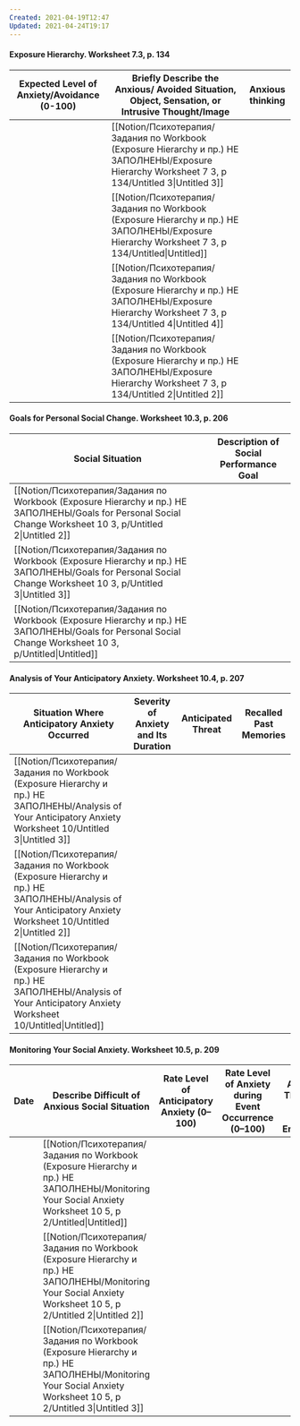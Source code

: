 ```yaml
---
Created: 2021-04-19T12:47
Updated: 2021-04-24T19:17
---
```

#### Exposure Hierarchy. Worksheet 7.3, p. 134
|Expected Level of Anxiety/Avoidance (0-100)|Briefly Describe the Anxious/ Avoided Situation, Object, Sensation, or Intrusive Thought/Image|Anxious thinking|
|---|---|---|
||[[Notion/Психотерапия/Задания по Workbook (Exposure Hierarchy и пр.) НЕ ЗАПОЛНЕНЫ/Exposure Hierarchy Worksheet 7 3, p 134/Untitled 3\|Untitled 3]]||
||[[Notion/Психотерапия/Задания по Workbook (Exposure Hierarchy и пр.) НЕ ЗАПОЛНЕНЫ/Exposure Hierarchy Worksheet 7 3, p 134/Untitled\|Untitled]]||
||[[Notion/Психотерапия/Задания по Workbook (Exposure Hierarchy и пр.) НЕ ЗАПОЛНЕНЫ/Exposure Hierarchy Worksheet 7 3, p 134/Untitled 4\|Untitled 4]]||
||[[Notion/Психотерапия/Задания по Workbook (Exposure Hierarchy и пр.) НЕ ЗАПОЛНЕНЫ/Exposure Hierarchy Worksheet 7 3, p 134/Untitled 2\|Untitled 2]]||
  
  
#### Goals for Personal Social Change. Worksheet 10.3, p. 206
|Social Situation|Description of Social Performance Goal|
|---|---|
|[[Notion/Психотерапия/Задания по Workbook (Exposure Hierarchy и пр.) НЕ ЗАПОЛНЕНЫ/Goals for Personal Social Change Worksheet 10 3, p/Untitled 2\|Untitled 2]]||
|[[Notion/Психотерапия/Задания по Workbook (Exposure Hierarchy и пр.) НЕ ЗАПОЛНЕНЫ/Goals for Personal Social Change Worksheet 10 3, p/Untitled 3\|Untitled 3]]||
|[[Notion/Психотерапия/Задания по Workbook (Exposure Hierarchy и пр.) НЕ ЗАПОЛНЕНЫ/Goals for Personal Social Change Worksheet 10 3, p/Untitled\|Untitled]]||
  
  
#### Analysis of Your Anticipatory Anxiety. Worksheet 10.4, p. 207
|Situation Where Anticipatory Anxiety Occurred|Severity of Anxiety and Its Duration|Anticipated Threat|Recalled Past Memories|
|---|---|---|---|
|[[Notion/Психотерапия/Задания по Workbook (Exposure Hierarchy и пр.) НЕ ЗАПОЛНЕНЫ/Analysis of Your Anticipatory Anxiety Worksheet 10/Untitled 3\|Untitled 3]]||||
|[[Notion/Психотерапия/Задания по Workbook (Exposure Hierarchy и пр.) НЕ ЗАПОЛНЕНЫ/Analysis of Your Anticipatory Anxiety Worksheet 10/Untitled 2\|Untitled 2]]||||
|[[Notion/Психотерапия/Задания по Workbook (Exposure Hierarchy и пр.) НЕ ЗАПОЛНЕНЫ/Analysis of Your Anticipatory Anxiety Worksheet 10/Untitled\|Untitled]]||||
  
  
#### Monitoring Your Social Anxiety. Worksheet 10.5, p. 209
|Date|Describe Difficult of Anxious Social Situation|Rate Level of Anticipatory Anxiety (0–100)|Rate Level of Anxiety during Event Occurrence (0–100)|Main Anxious Thoughts during Social Encounter|Rate Level of Postevent Anxiety and Embarrassment (0–100)|
|---|---|---|---|---|---|
||[[Notion/Психотерапия/Задания по Workbook (Exposure Hierarchy и пр.) НЕ ЗАПОЛНЕНЫ/Monitoring Your Social Anxiety Worksheet 10 5, p 2/Untitled\|Untitled]]|||||
||[[Notion/Психотерапия/Задания по Workbook (Exposure Hierarchy и пр.) НЕ ЗАПОЛНЕНЫ/Monitoring Your Social Anxiety Worksheet 10 5, p 2/Untitled 2\|Untitled 2]]|||||
||[[Notion/Психотерапия/Задания по Workbook (Exposure Hierarchy и пр.) НЕ ЗАПОЛНЕНЫ/Monitoring Your Social Anxiety Worksheet 10 5, p 2/Untitled 3\|Untitled 3]]|||||